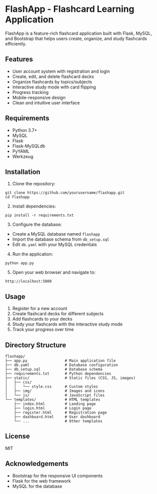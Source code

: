 
# FlashApp - Flashcard Learning Application

FlashApp is a feature-rich flashcard application built with Flask, MySQL, and Bootstrap that helps users create, organize, and study flashcards efficiently.

## Features

- User account system with registration and login
- Create, edit, and delete flashcard decks
- Organize flashcards by topics/subjects
- Interactive study mode with card flipping
- Progress tracking
- Mobile-responsive design
- Clean and intuitive user interface

## Requirements

- Python 3.7+
- MySQL
- Flask
- Flask-MySQLdb
- PyYAML
- Werkzeug

## Installation

1. Clone the repository:
```
git clone https://github.com/yourusername/flashapp.git
cd flashapp
```

2. Install dependencies:
```
pip install -r requirements.txt
```

3. Configure the database:
- Create a MySQL database named `flashapp`
- Import the database schema from `db_setup.sql`
- Edit `db.yaml` with your MySQL credentials

4. Run the application:
```
python app.py
```

5. Open your web browser and navigate to:
```
http://localhost:5000
```

## Usage

1. Register for a new account
2. Create flashcard decks for different subjects
3. Add flashcards to your decks
4. Study your flashcards with the interactive study mode
5. Track your progress over time

## Directory Structure

```
flashapp/
├── app.py                 # Main application file
├── db.yaml                # Database configuration
├── db_setup.sql           # Database schema
├── requirements.txt       # Python dependencies
├── static/                # Static files (CSS, JS, images)
│   ├── css/
│   │   └── style.css      # Custom styles
│   ├── img/               # Images and icons
│   └── js/                # JavaScript files
└── templates/             # HTML templates
    ├── index.html         # Landing page
    ├── login.html         # Login page
    ├── register.html      # Registration page
    ├── dashboard.html     # User dashboard
    └── ...                # Other templates
```

## License

MIT

## Acknowledgements

- Bootstrap for the responsive UI components
- Flask for the web framework
- MySQL for the database
